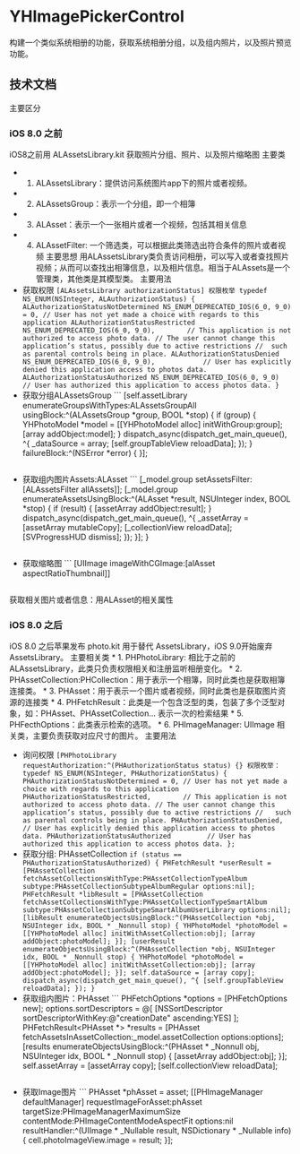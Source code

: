 # YHImagePickerControl
构建一个类似系统相册的功能，获取系统相册分组，以及组内照片，以及照片预览功能。

## 技术文档
主要区分
### iOS 8.0 之前
iOS8之前用 ALAssetsLibrary.kit 获取照片分组、照片、以及照片缩略图
主要类
* 1. ALAssetsLibrary：提供访问系统图片app下的照片或者视频。
* 2. ALAssetsGroup：表示一个分组，即一个相簿
* 3. ALAsset：表示一个一张相片或者一个视频，包括其相关信息
* 4. ALAssetFilter: 一个筛选类，可以根据此类筛选出符合条件的照片或者视频
主要思想
    用ALAssetsLibrary类负责访问相册，可以写入或者查找照片视频；从而可以查找出相簿信息，以及相片信息。相当于ALAssets是一个管理类，其他类是其模型类。
主要用法
* 获取权限
            ```
    [ALAssetsLibrary authorizationStatus]
    权限枚举
    typedef NS_ENUM(NSInteger, ALAuthorizationStatus) {
    ALAuthorizationStatusNotDetermined NS_ENUM_DEPRECATED_IOS(6_0, 9_0) = 0, // User has not yet made a choice with regards to this application
    ALAuthorizationStatusRestricted NS_ENUM_DEPRECATED_IOS(6_0, 9_0),        // This application is not authorized to access photo data.
    // The user cannot change this application’s status, possibly due to active restrictions
    //  such as parental controls being in place.
    ALAuthorizationStatusDenied NS_ENUM_DEPRECATED_IOS(6_0, 9_0),            // User has explicitly denied this application access to photos data.
    ALAuthorizationStatusAuthorized NS_ENUM_DEPRECATED_IOS(6_0, 9_0)        // User has authorized this application to access photos data.
} ```
*  获取分组ALAssetsGroup
        ```
[self.assetLibrary enumerateGroupsWithTypes:ALAssetsGroupAll usingBlock:^(ALAssetsGroup *group, BOOL *stop) {
if (group) {
YHPhotoModel *model = [[YHPhotoModel alloc] initWithGroup:group];
[array addObject:model];
}
dispatch_async(dispatch_get_main_queue(), ^{
_dataSource = array;
[self.groupTableView reloadData];
});
} failureBlock:^(NSError *error) {
}];
    ```
*  获取组内图片Assets:ALAsset
        ``` 
[_model.group setAssetsFilter:[ALAssetsFilter allAssets]];
[_model.group enumerateAssetsUsingBlock:^(ALAsset *result, NSUInteger index, BOOL *stop) {
if (result) {
[assetArray addObject:result];
}
dispatch_async(dispatch_get_main_queue(), ^{
_assetArray = [assetArray mutableCopy];
[_collectionView reloadData];
[SVProgressHUD dismiss];
});
}];
}
    ```
*  获取缩略图
        ```
[UIImage imageWithCGImage:[alAsset aspectRatioThumbnail]]
    ```
获取相关图片或者信息：用ALAsset的相关属性

### iOS 8.0 之后

iOS 8.0 之后苹果发布 photo.kit 用于替代 AssetsLibrary，iOS 9.0开始废弃 AssetsLibrary。
主要相关类
        * 1. PHPhotoLibrary: 相比于之前的ALAssetsLibrary，此类只负责权限相关和注册监听相册变化。
        * 2. PHAssetCollection:PHCollection：用于表示一个相簿，同时此类也是获取相簿连接类。
        * 3. PHAsset：用于表示一个图片或者视频，同时此类也是获取图片资源的连接类
        * 4. PHFetchResult：此类是一个包含泛型的类，包装了多个泛型对象，如：PHAsset、PHAssetCollection... 表示一次的检索结果
        * 5. PHFecthOptions：此类表示检索的选项。
        * 6. PHImageManager: UIImage 相关类，主要负责获取对应尺寸的图片。
主要用法
* 询问权限 
            ```
        [PHPhotoLibrary requestAuthorization:^(PHAuthorizationStatus status) {}
        权限枚举：
typedef NS_ENUM(NSInteger, PHAuthorizationStatus) {
PHAuthorizationStatusNotDetermined = 0, // User has not yet made a choice with regards to this application
PHAuthorizationStatusRestricted,        // This application is not authorized to access photo data.
// The user cannot change this application’s status, possibly due to active restrictions
//   such as parental controls being in place.
PHAuthorizationStatusDenied,            // User has explicitly denied this application access to photos data.
PHAuthorizationStatusAuthorized         // User has authorized this application to access photos data.
};
            ```
* 获取分组: PHAssetCollection
            ```
if (status == PHAuthorizationStatusAuthorized) {
PHFetchResult *userResult = [PHAssetCollection fetchAssetCollectionsWithType:PHAssetCollectionTypeAlbum subtype:PHAssetCollectionSubtypeAlbumRegular options:nil];
PHFetchResult *libResult = [PHAssetCollection fetchAssetCollectionsWithType:PHAssetCollectionTypeSmartAlbum subtype:PHAssetCollectionSubtypeSmartAlbumUserLibrary options:nil];
[libResult enumerateObjectsUsingBlock:^(PHAssetCollection *obj, NSUInteger idx, BOOL * _Nonnull stop) {
YHPhotoModel *photoModel = [[YHPhotoModel alloc] initWithAssetCollection:obj];
[array addObject:photoModel];
}];
[userResult enumerateObjectsUsingBlock:^(PHAssetCollection *obj, NSUInteger idx, BOOL * _Nonnull stop) {
YHPhotoModel *photoModel = [[YHPhotoModel alloc] initWithAssetCollection:obj];
[array addObject:photoModel];
}];
self.dataSource = [array copy];
dispatch_async(dispatch_get_main_queue(), ^{
[self.groupTableView reloadData];
});
}
        ```
*  获取组内图片：PHAsset
            ```
PHFetchOptions *options = [PHFetchOptions new];
options.sortDescriptors = @[
[NSSortDescriptor sortDescriptorWithKey:@"creationDate" ascending:YES]
];
PHFetchResult<PHAsset *> *results = [PHAsset fetchAssetsInAssetCollection:_model.assetCollection options:options];
[results enumerateObjectsUsingBlock:^(PHAsset * _Nonnull obj, NSUInteger idx, BOOL * _Nonnull stop) {
[assetArray addObject:obj];
}];
self.assetArray = [assetArray copy];
[self.collectionView reloadData]; 
    ```
* 获取Image图片 
            ```
PHAsset *phAsset = asset;
[[PHImageManager defaultManager] requestImageForAsset:phAsset targetSize:PHImageManagerMaximumSize contentMode:PHImageContentModeAspectFit options:nil resultHandler:^(UIImage * _Nullable result, NSDictionary * _Nullable info) {
cell.photoImageView.image = result;
}];
    ```
